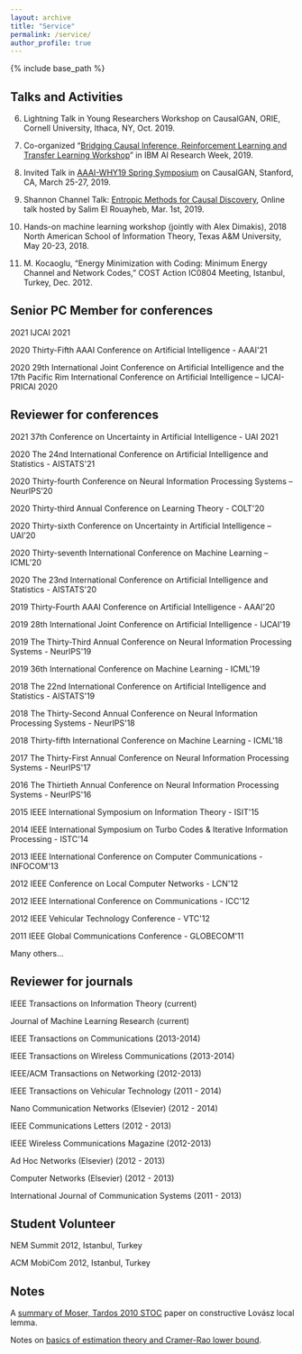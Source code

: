 ```yaml
---
layout: archive
title: "Service"
permalink: /service/
author_profile: true
---
```


{% include base_path %}


## Talks and Activities
6. Lightning Talk in Young Researchers Workshop on CausalGAN, ORIE, Cornell University, Ithaca, NY, Oct. 2019.

5. Co-organized “[Bridging Causal Inference, Reinforcement Learning and Transfer Learning Workshop](https://crt2019.github.io/)” in IBM AI Research Week, 2019. 

4. Invited Talk in [AAAI-WHY19 Spring Symposium](https://why19.causalai.net/) on CausalGAN, Stanford, CA, March 25-27, 2019.

3. Shannon Channel Talk: [Entropic Methods for Causal Discovery](https://www.youtube.com/watch?v=Czk3aczfZlk), Online talk hosted by Salim El Rouayheb, Mar. 1st, 2019. 

2. Hands-on machine learning workshop (jointly with Alex Dimakis), 2018 North American School of Information Theory, Texas A&M University, May 20-23, 2018.

1. M. Kocaoglu, “Energy Minimization with Coding: Minimum Energy Channel and Network Codes,” COST Action IC0804 Meeting, Istanbul, Turkey, Dec. 2012.


## Senior PC Member for conferences
2021 IJCAI 2021

2020 Thirty-Fifth AAAI Conference on Artificial Intelligence - AAAI'21

2020 29th International Joint Conference on Artificial Intelligence and the 17th Pacific Rim International Conference on Artificial Intelligence – IJCAI-PRICAI 2020

## Reviewer for conferences
2021 37th Conference on Uncertainty in Artificial Intelligence - UAI 2021

2020 The 24nd International Conference on Artificial Intelligence and Statistics - AISTATS'21

2020 Thirty-fourth Conference on Neural Information Processing Systems – NeurIPS’20

2020 Thirty-third Annual Conference on Learning Theory - COLT'20

2020 Thirty-sixth Conference on Uncertainty in Artificial Intelligence – UAI’20

2020 Thirty-seventh International Conference on Machine Learning – ICML’20

2020 The 23nd International Conference on Artificial Intelligence and Statistics - AISTATS'20

2019 Thirty-Fourth AAAI Conference on Artificial Intelligence - AAAI'20

2019 28th International Joint Conference on Artificial Intelligence - IJCAI'19

2019 The Thirty-Third Annual Conference on Neural Information Processing Systems - NeurIPS'19

2019 36th International Conference on Machine Learning - ICML'19

2018 The 22nd International Conference on Artificial Intelligence and Statistics - AISTATS'19

2018 The Thirty-Second Annual Conference on Neural Information Processing Systems - NeurIPS'18

2018 Thirty-fifth International Conference on Machine Learning - ICML'18

2017 The Thirty-First Annual Conference on Neural Information Processing Systems - NeurIPS'17

2016 The Thirtieth Annual Conference on Neural Information Processing Systems - NeurIPS'16

2015 IEEE International Symposium on Information Theory - ISIT'15

2014 IEEE International Symposium on Turbo Codes & Iterative Information Processing - ISTC'14 

2013 IEEE International Conference on Computer Communications - INFOCOM'13

2012 IEEE Conference on Local Computer Networks - LCN'12

2012 IEEE International Conference on Communications - ICC'12

2012 IEEE Vehicular Technology Conference - VTC'12

2011 IEEE Global Communications Conference - GLOBECOM'11

Many others...
                           

## Reviewer for journals
IEEE Transactions on Information Theory (current)

Journal of Machine Learning Research (current)

IEEE Transactions on Communications (2013-2014)

IEEE Transactions on Wireless Communications (2013-2014)

IEEE/ACM Transactions on Networking (2012-2013)

IEEE Transactions on Vehicular Technology (2011 - 2014)

Nano Communication Networks (Elsevier) (2012 - 2014)

IEEE Communications Letters (2012 - 2013)

IEEE Wireless Communications Magazine (2012-2013)

Ad Hoc Networks (Elsevier) (2012 - 2013)

Computer Networks (Elsevier) (2012 - 2013)

International Journal of Communication Systems (2011 - 2013)


## Student Volunteer
NEM Summit 2012, Istanbul, Turkey

ACM MobiCom 2012, Istanbul, Turkey



## Notes
A [summary of Moser, Tardos 2010 STOC](https://docs.google.com/a/utexas.edu/viewer?a=v&pid=sites&srcid=dXRleGFzLmVkdXxta29jYW9nbHV8Z3g6NzRiMDgzY2U3YmM5ZTIxOQ) paper on constructive Lovász local lemma.

Notes on [basics of estimation theory and Cramer-Rao lower bound](https://docs.google.com/a/utexas.edu/viewer?a=v&pid=sites&srcid=dXRleGFzLmVkdXxta29jYW9nbHV8Z3g6MzZlMWNlNzQ1NGM1MDBjZA).
